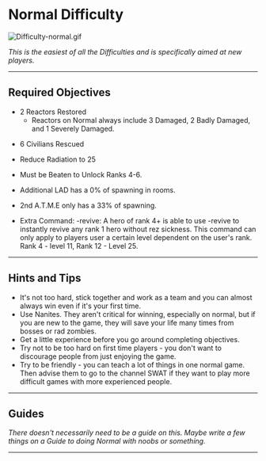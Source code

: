 # Normal Difficulty

![](Difficulty-normal.gif "Difficulty-normal.gif")

*This is the easiest of all the Difficulties and is specifically aimed
at new players.*

------------------------------------------------------------------------

## Required Objectives

-   2 Reactors Restored
    -   Reactors on Normal always include 3 Damaged, 2 Badly Damaged,
        and 1 Severely Damaged.

<!-- -->

-   6 Civilians Rescued

<!-- -->

-   Reduce Radiation to 25

<!-- -->

-   Must be Beaten to Unlock Ranks 4-6.

<!-- -->

-   Additional LAD has a 0% of spawning in rooms.

<!-- -->

-   2nd A.T.M.E only has a 33% of spawning.

<!-- -->

-   Extra Command: -revive: A hero of rank 4+ is able to use -revive to
    instantly revive any rank 1 hero without rez sickness. This command
    can only apply to players user a certain level dependent on the
    user's rank. Rank 4 - level 11, Rank 12 - Level 25.

------------------------------------------------------------------------

## Hints and Tips

-   It's not too hard, stick together and work as a team and you can
    almost always win even if it's your first time.
-   Use Nanites. They aren't critical for winning, especially on normal,
    but if you are new to the game, they will save your life many times
    from bosses or rad zombies.
-   Get a little experience before you go around completing objectives.
-   Try not to be too hard on first time players - you don't want to
    discourage people from just enjoying the game.
-   Try to be friendly - you can teach a lot of things in one normal
    game. Then advise them to go to the channel SWAT if they want to
    play more difficult games with more experienced people.

------------------------------------------------------------------------

## Guides

*There doesn't necessarily need to be a guide on this. Maybe write a few
things on a Guide to doing Normal with noobs or something.*

------------------------------------------------------------------------